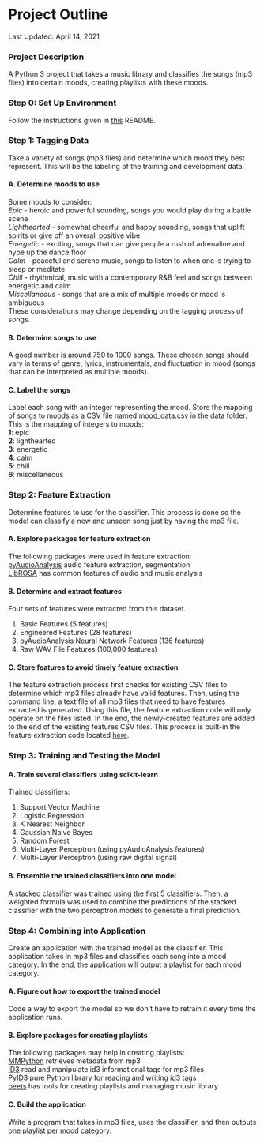 # Project Outline

Last Updated: April 14, 2021
### Project Description
A Python 3 project that takes a music library and classifies the songs (mp3 files) into certain moods, creating playlists with these moods.

### Step 0: Set Up Environment
Follow the instructions given in [this](setup.md) README.

### Step 1: Tagging Data
Take a variety of songs (mp3 files) and determine which mood they best represent. This will be the labeling of the training and development data.
#### A. Determine moods to use
Some moods to consider:  
*Epic* - heroic and powerful sounding, songs you would play during a battle scene  
*Lighthearted* - somewhat cheerful and happy sounding, songs that uplift spirits or give off an overall positive vibe  
*Energetic* - exciting, songs that can give people a rush of adrenaline and hype up the dance floor  
*Calm* - peaceful and serene music, songs to listen to when one is trying to sleep or meditate  
*Chill* - rhythmical, music with a contemporary R&B feel and songs between energetic and calm  
*Miscellaneous* - songs that are a mix of multiple moods or mood is ambiguous  
These considerations may change depending on the tagging process of songs.  
#### B. Determine songs to use
A good number is around 750 to 1000 songs. These chosen songs should vary in terms of genre, lyrics, instrumentals, and fluctuation in mood (songs that can be interpreted as multiple moods).
#### C. Label the songs
Label each song with an integer representing the mood. Store the mapping of songs to moods as a CSV file named [mood_data.csv](data/mood_data.csv) in the data folder. This is the mapping of integers to moods:  
**1**: epic  
**2**: lighthearted  
**3**: energetic  
**4**: calm  
**5**: chill  
**6**: miscellaneous

### Step 2: Feature Extraction
Determine features to use for the classifier. This process is done so the model can classify a new and unseen song just by having the mp3 file.
#### A. Explore packages for feature extraction
The following packages were used in feature extraction:  
[pyAudioAnalysis](https://github.com/tyiannak/pyAudioAnalysis/) audio feature extraction, segmentation  
[LibROSA](https://github.com/librosa/librosa) has common features of audio and music analysis  
#### B. Determine and extract features
Four sets of features were extracted from this dataset.  
1. Basic Features (5 features)  
2. Engineered Features (28 features)  
3. pyAudioAnalysis Neural Network Features (136 features)  
4. Raw WAV File Features (100,000 features)  

#### C. Store features to avoid timely feature extraction
The feature extraction process first checks for existing CSV files to determine which mp3 files already have valid features. Then, using the command line, a text file of all mp3 files that need to have features extracted is generated. Using this file, the feature extraction code will only operate on the files listed. In the end, the newly-created features are added to the end of the existing features CSV files. This process is built-in the feature extraction code located [here](music/feature_extraction.ipynb).  

### Step 3: Training and Testing the Model
#### A. Train several classifiers using scikit-learn
Trained classifiers:  
1. Support Vector Machine  
2. Logistic Regression  
3. K Nearest Neighbor  
4. Gaussian Naive Bayes  
5. Random Forest  
6. Multi-Layer Perceptron (using pyAudioAnalysis features)  
7. Multi-Layer Perceptron (using raw digital signal)  

#### B. Ensemble the trained classifiers into one model
A stacked classifier was trained using the first 5 classifiers. Then, a weighted formula was used to combine the predictions of the stacked classifier with the two perceptron models to generate a final prediction. 

### Step 4: Combining into Application
Create an application with the trained model as the classifier. This application takes in mp3 files and classifies each song into a mood category. In the end, the application will output a playlist for each mood category.
#### A. Figure out how to export the trained model
Code a way to export the model so we don't have to retrain it every time the application runs.
#### B. Explore packages for creating playlists
The following packages may help in creating playlists:  
[MMPython](https://sourceforge.net/projects/mmpython/) retrieves metadata from mp3  
[ID3](http://id3-py.sourceforge.net/) read and manipulate id3 informational tags for mp3 files  
[PyID3](https://github.com/myers/pyid3) pure Python library for reading and writing id3 tags  
[beets](http://beets.io/) has tools for creating playlists and managing music library  
#### C. Build the application
Write a program that takes in mp3 files, uses the classifier, and then outputs one playlist per mood category.
